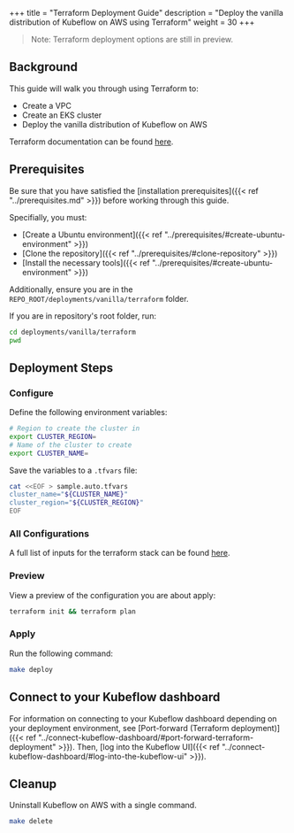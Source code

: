 +++
title = "Terraform Deployment Guide"
description = "Deploy the vanilla distribution of Kubeflow on AWS using Terraform"
weight = 30
+++

> Note: Terraform deployment options are still in preview.

## Background

This guide will walk you through using Terraform to:
- Create a VPC
- Create an EKS cluster
- Deploy the vanilla distribution of Kubeflow on AWS

Terraform documentation can be found [here](https://www.terraform.io/docs).

## Prerequisites

Be sure that you have satisfied the [installation prerequisites]({{< ref "../prerequisites.md" >}}) before working through this guide.

Specifially, you must:
- [Create a Ubuntu environment]({{< ref "../prerequisites/#create-ubuntu-environment" >}})
- [Clone the repository]({{< ref "../prerequisites/#clone-repository" >}})
- [Install the necessary tools]({{< ref "../prerequisites/#create-ubuntu-environment" >}})

Additionally, ensure you are in the `REPO_ROOT/deployments/vanilla/terraform` folder.

If you are in repository's root folder, run:
```sh
cd deployments/vanilla/terraform
pwd
```

## Deployment Steps

### Configure

Define the following environment variables:
```sh
# Region to create the cluster in
export CLUSTER_REGION=
# Name of the cluster to create
export CLUSTER_NAME=
```

Save the variables to a `.tfvars` file:
```sh
cat <<EOF > sample.auto.tfvars
cluster_name="${CLUSTER_NAME}"
cluster_region="${CLUSTER_REGION}"
EOF
```

### All Configurations

A full list of inputs for the terraform stack can be found [here](https://github.com/awslabs/kubeflow-manifests/blob/main/deployments/vanilla/terraform/variables.tf).

### Preview

View a preview of the configuration you are about apply:
```sh
terraform init && terraform plan
```

### Apply

Run the following command:
```sh
make deploy
```

## Connect to your Kubeflow dashboard

For information on connecting to your Kubeflow dashboard depending on your deployment environment, see [Port-forward (Terraform deployment)]({{< ref "../connect-kubeflow-dashboard/#port-forward-terraform-deployment" >}}). Then, [log into the Kubeflow UI]({{< ref "../connect-kubeflow-dashboard/#log-into-the-kubeflow-ui" >}}).

## Cleanup

Uninstall Kubeflow on AWS with a single command. 
```sh
make delete
```
